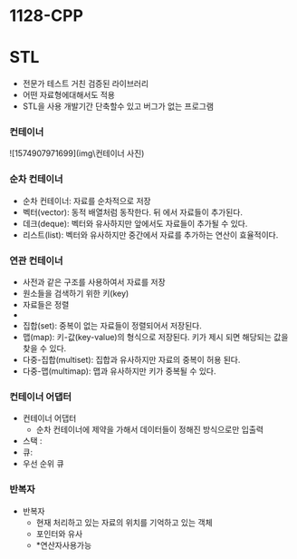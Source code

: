 # 1128-CPP

# STL

- 전문가 테스트 거친 검증된 라이브러리
- 어떤 자료형에대해서도 적용
- STL을 사용 개발기간 단축할수 있고 버그가 없는 프로그램

### 컨테이너

![1574907971699](img\컨테이너 사진)

### 순차 컨테이너

-  순차 컨테이너: 자료를 순차적으로 저장 
-  벡터(vector): 동적 배열처럼 동작한다. 뒤 에서 자료들이 추가된다. 
- 데크(deque): 벡터와 유사하지만 앞에서도 자료들이 추가될 수 있다. 
- 리스트(list): 벡터와 유사하지만 중간에서 자료를 추가하는 연산이 효율적이다.  

### 연관 컨테이너

-  사전과 같은 구조를 사용하여서 자료를 저장 
- 원소들을 검색하기 위한 키(key) 
- 자료들은 정렬 
- 
- 집합(set): 중복이 없는 자료들이 정렬되어서 저장된다. 
- 맵(map): 키-값(key-value)의 형식으로 저장된다. 키가 제시 되면 해당되는 값을 찾을 수 있다. 
- 다중-집합(multiset): 집합과 유사하지만 자료의 중복이 허용 된다. 
- 다중-맵(multimap): 맵과 유사하지만 키가 중복될 수 있다.  

### 컨테이너 어댑터

- 컨테이너 어댑터
  - 순차 컨테이너에 제약을 가해서 데이터들이 정해진 방식으로만 입출력
- 스택 :
- 큐:
- 우선 순위 큐

### 반복자

- 반복자
  - 현재 처리하고 있는 자료의 위치를 기억하고 있는 객체
  - 포인터와 유사
  - *연산자사용가능